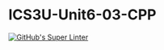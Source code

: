 # ICS3U-Unit6-03-CPP

[![GitHub's Super Linter](https://github.com/trent-hodgins-01/ICS3U-Unit6-03-CPP/workflows/GitHub's%20Super%20Linter/badge.svg)](https://github.com/trent-hodgins-01/ICS3U-Unit6-03-CPP/actions)
